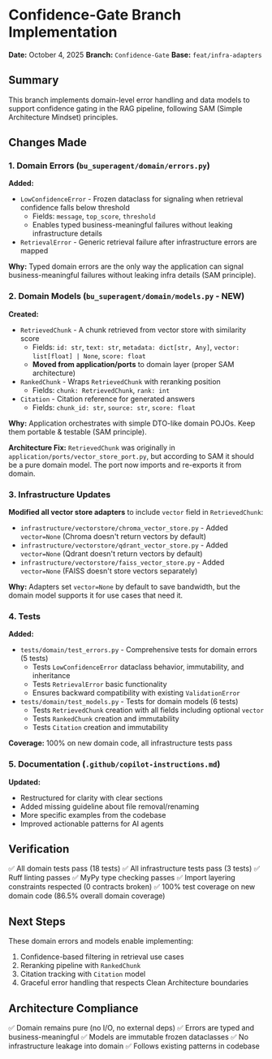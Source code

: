 # Confidence-Gate Branch Implementation

**Date:** October 4, 2025
**Branch:** `Confidence-Gate`
**Base:** `feat/infra-adapters`

## Summary

This branch implements domain-level error handling and data models to support confidence gating in the RAG pipeline, following SAM (Simple Architecture Mindset) principles.

## Changes Made

### 1. Domain Errors (`bu_superagent/domain/errors.py`)

**Added:**
- `LowConfidenceError` - Frozen dataclass for signaling when retrieval confidence falls below threshold
  - Fields: `message`, `top_score`, `threshold`
  - Enables typed business-meaningful failures without leaking infrastructure details
- `RetrievalError` - Generic retrieval failure after infrastructure errors are mapped

**Why:** Typed domain errors are the only way the application can signal business-meaningful failures without leaking infra details (SAM principle).

### 2. Domain Models (`bu_superagent/domain/models.py` - NEW)

**Created:**
- `RetrievedChunk` - A chunk retrieved from vector store with similarity score
  - Fields: `id: str`, `text: str`, `metadata: dict[str, Any]`, `vector: list[float] | None`, `score: float`
  - **Moved from application/ports** to domain layer (proper SAM architecture)
- `RankedChunk` - Wraps `RetrievedChunk` with reranking position
  - Fields: `chunk: RetrievedChunk`, `rank: int`
- `Citation` - Citation reference for generated answers
  - Fields: `chunk_id: str`, `source: str`, `score: float`

**Why:** Application orchestrates with simple DTO-like domain POJOs. Keep them portable & testable (SAM principle).

**Architecture Fix:** `RetrievedChunk` was originally in `application/ports/vector_store_port.py`, but according to SAM it should be a pure domain model. The port now imports and re-exports it from domain.

### 3. Infrastructure Updates

**Modified all vector store adapters** to include `vector` field in `RetrievedChunk`:
- `infrastructure/vectorstore/chroma_vector_store.py` - Added `vector=None` (Chroma doesn't return vectors by default)
- `infrastructure/vectorstore/qdrant_vector_store.py` - Added `vector=None` (Qdrant doesn't return vectors by default)
- `infrastructure/vectorstore/faiss_vector_store.py` - Added `vector=None` (FAISS doesn't store vectors separately)

**Why:** Adapters set `vector=None` by default to save bandwidth, but the domain model supports it for use cases that need it.

### 4. Tests

**Added:**
- `tests/domain/test_errors.py` - Comprehensive tests for domain errors (5 tests)
  - Tests `LowConfidenceError` dataclass behavior, immutability, and inheritance
  - Tests `RetrievalError` basic functionality
  - Ensures backward compatibility with existing `ValidationError`
- `tests/domain/test_models.py` - Tests for domain models (6 tests)
  - Tests `RetrievedChunk` creation with all fields including optional `vector`
  - Tests `RankedChunk` creation and immutability
  - Tests `Citation` creation and immutability

**Coverage:** 100% on new domain code, all infrastructure tests pass

### 5. Documentation (`.github/copilot-instructions.md`)

**Updated:**
- Restructured for clarity with clear sections
- Added missing guideline about file removal/renaming
- More specific examples from the codebase
- Improved actionable patterns for AI agents

## Verification

✅ All domain tests pass (18 tests)
✅ All infrastructure tests pass (3 tests)
✅ Ruff linting passes
✅ MyPy type checking passes
✅ Import layering constraints respected (0 contracts broken)
✅ 100% test coverage on new domain code (86.5% overall domain coverage)

## Next Steps

These domain errors and models enable implementing:
1. Confidence-based filtering in retrieval use cases
2. Reranking pipeline with `RankedChunk`
3. Citation tracking with `Citation` model
4. Graceful error handling that respects Clean Architecture boundaries

## Architecture Compliance

✅ Domain remains pure (no I/O, no external deps)
✅ Errors are typed and business-meaningful
✅ Models are immutable frozen dataclasses
✅ No infrastructure leakage into domain
✅ Follows existing patterns in codebase

